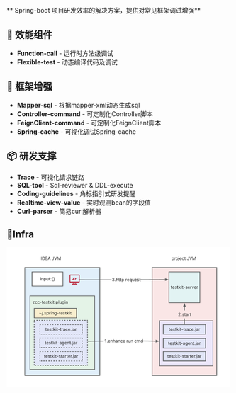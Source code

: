 ** Spring-boot 项目研发效率的解决方案，提供对常见框架调试增强**

## 🚀 效能组件
- **Function-call** - 运行时方法级调试
- **Flexible-test** - 动态编译代码及调试

## 🚀 框架增强
- **Mapper-sql** - 根据mapper-xml动态生成sql
- **Controller-command** - 可定制化Controller脚本
- **FeignClient-command** - 可定制化FeignClient脚本
- **Spring-cache** - 可视化调试Spring-cache

## 📦 研发支撑
- **Trace** - 可视化请求链路
- **SQL-tool** - Sql-reviewer & DDL-execute
- **Coding-guidelines** - 角标指引式研发提醒
- **Realtime-view-value** - 实时观测bean的字段值
- **Curl-parser** - 简易curl解析器

## 🔨Infra
![infra](infra.png)

